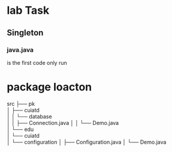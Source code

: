 <h1>lab Task 
</h1>

<h2>Singleton</h2>

<h3>java.java </h3>
<p>is the first code only run</p>

<h1>package loacton </h1>
<p1>src
├── pk<br>
│   ├── cuiatd<br>
│   │   └── database<br>
│   │       ├── Connection.java
│   │       └── Demo.java
      <br>
│   └── edu
       <br> 
│       └── cuiatd
             <br>
│           └── configuration
│               ├── Configuration.java
│               └── Demo.java</p1>

